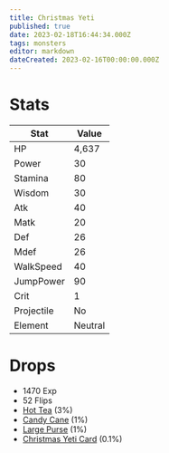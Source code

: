 ```yaml
---
title: Christmas Yeti
published: true
date: 2023-02-18T16:44:34.000Z
tags: monsters
editor: markdown
dateCreated: 2023-02-16T00:00:00.000Z
---
```


# Stats
|Stat|Value|
|-|-|
|HP|4,637|
|Power|30|
|Stamina|80|
|Wisdom|30|
|Atk|40|
|Matk|20|
|Def|26|
|Mdef|26|
|WalkSpeed|40|
|JumpPower|90|
|Crit|1|
|Projectile|No|
|Element|Neutral|

# Drops
 * 1470 Exp
 * 52 Flips
 * [Hot Tea](/items/hot-tea.md) (3%)
 * [Candy Cane](/items/candy-cane.md) (1%)
 * [Large Purse](/items/large-purse.md) (1%)
 * [Christmas Yeti Card](/items/christmas-yeti-card.md) (0.1%)
